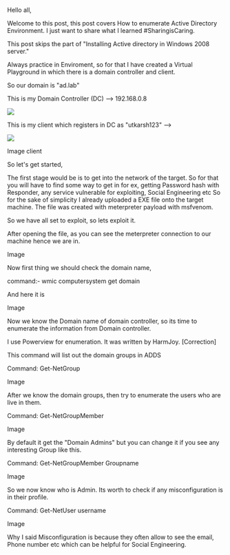 Hello all,

Welcome to this post, this post covers How to enumerate Active Directory Environment. I just want to share what I learned #SharingisCaring. 

This post skips the part of "Installing Active directory in Windows 2008 server."

Always practice in Enviroment, so for that I have created a Virtual Playground in which there is a domain controller and client. 

So our domain is "ad.lab"

This is my Domain Controller (DC) --> 192.168.0.8

<img src="https://github.com/agrawalsmart7/website/blob/master/ad_front.png">


This is my client which registers in DC as "utkarsh123" --> 

<img src="https://github.com/agrawalsmart7/website/blob/master/Capture.PNG">

Image client 



So let's get started,

The first stage would be is to get into the network of the target. 
So for that you will have to find some way to get in for ex, getting Password hash with Responder, 
any service vulnerable for exploiting, Social Engineering etc 
So for the sake of simplicity I already uploaded a EXE file onto the target machine. 
The file was created with meterpreter payload with msfvenom.

So we have all set to exploit, so lets exploit it.

After opening the file, as you can see the meterpreter connection to our machine hence we are in.

Image


Now first thing we should check the domain name, 

command:- wmic computersystem get domain

And here it is

Image

Now we know the Domain name of domain controller, so its time to enumerate the information from Domain controller.

I use Powerview for enumeration. It was written by HarmJoy. [Correction]


This command will list out the domain groups in ADDS 

Command: Get-NetGroup

Image


After we know the domain groups, then try to enumerate the users who are live in them.

Command: Get-NetGroupMember 

Image

By default it get the "Domain Admins" but you can change it if you see any interesting Group like this.

Command: Get-NetGroupMember Groupname

Image


So we now know who is Admin. Its worth to check if any misconfiguration is in their profile.

Command: Get-NetUser username

Image

Why I said Misconfiguration is because they often allow to see the email, Phone number etc which can be helpful for Social Engineering.











